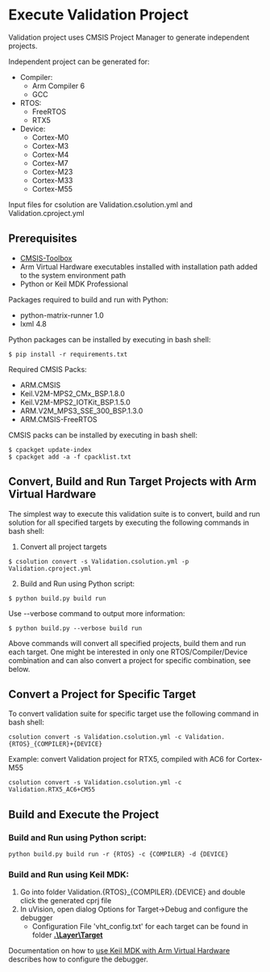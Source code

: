 # Execute Validation Project

Validation project uses CMSIS Project Manager to generate independent projects.

Independent project can be generated for:
- Compiler:
    - Arm Compiler 6
    - GCC
- RTOS:
    - FreeRTOS
    - RTX5
- Device:
    - Cortex-M0
    - Cortex-M3
    - Cortex-M4
    - Cortex-M7
    - Cortex-M23
    - Cortex-M33
    - Cortex-M55

Input files for csolution are Validation.csolution.yml and Validation.cproject.yml

## Prerequisites

- [CMSIS-Toolbox](https://github.com/Open-CMSIS-Pack/devtools/releases)
- Arm Virtual Hardware executables installed with installation path added to the system environment path
- Python or Keil MDK Professional

Packages required to build and run with Python:
- python-matrix-runner 1.0
- lxml 4.8

Python packages can be installed by executing in bash shell:
```Shell
$ pip install -r requirements.txt
```

Required CMSIS Packs:
- ARM.CMSIS
- Keil.V2M-MPS2_CMx_BSP.1.8.0
- Keil.V2M-MPS2_IOTKit_BSP.1.5.0
- ARM.V2M_MPS3_SSE_300_BSP.1.3.0
- ARM.CMSIS-FreeRTOS

CMSIS packs can be installed by executing in bash shell:
```Shell
$ cpackget update-index
$ cpackget add -a -f cpacklist.txt
```

## Convert, Build and Run Target Projects with Arm Virtual Hardware

The simplest way to execute this validation suite is to convert, build and run solution for all specified targets by executing the following commands in bash shell:

1. Convert all project targets
```Shell
$ csolution convert -s Validation.csolution.yml -p Validation.cproject.yml
```

2. Build and Run using Python script:
```Shell
$ python build.py build run
```
Use --verbose command to output more information:
```Shell
$ python build.py --verbose build run
```

Above commands will convert all specified projects, build them and run each target. One might be interested in only one RTOS/Compiler/Device combination and can also convert a project for specific combination, see below.

## Convert a Project for Specific Target
To convert validation suite for specific target use the following command in bash shell:

```Shell
csolution convert -s Validation.csolution.yml -c Validation.{RTOS}_{COMPILER}+{DEVICE}
```

Example: convert Validation project for RTX5, compiled with AC6 for Cortex-M55
```Shell
csolution convert -s Validation.csolution.yml -c Validation.RTX5_AC6+CM55
```


## Build and Execute the Project

### Build and Run using Python script:
```Shell
python build.py build run -r {RTOS} -c {COMPILER} -d {DEVICE}
```

### Build and Run using Keil MDK:
1. Go into folder Validation.{RTOS}_{COMPILER}.{DEVICE} and double click the generated cprj file
2. In uVision, open dialog Options for Target->Debug and configure the debugger
    - Configuration File 'vht_config.txt' for each target can be found in folder [**.\Layer\Target**](https://github.com/ARM-software/CMSIS-RTOS2_Validation/tree/main/Layer/Target)

Documentation on how to [use Keil MDK with Arm Virtual Hardware](https://arm-software.github.io/AVH/main/infrastructure/html/run_mdk_pro.html) describes how to configure the debugger.
